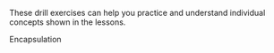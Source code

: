 These drill exercises can help you practice and understand individual concepts shown in the lessons.

Encapsulation
